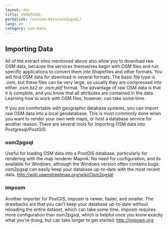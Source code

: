 ```yaml
---
layout: doc
title: OSM2PGSQL
permalink: /en/osm-data/osm2pgsql/
lang: en
category: osm-data
---
```


Importing Data
---------------
All of the extract sites mentioned above also allow you to download raw OSM data, because the
services themselves begin with OSM files and run specific applications to convert them into
Shapefiles and other formats. You will find OSM data for download in several formats. The basic
file type is *.osm*, but these files can be very large, so usually they are compressed into either
*.osm.bz2* or *.osm.pbf* format. The advantage of raw OSM data is that it is complete, and you
know that all attributes are contained in the data. Learning how to work with OSM files, however,
can take some time.

If you are comfortable with geographic database systems, you can import raw OSM data into a
local geodatabase. This is most commonly done when you want to render your own web maps, or host
a database service for another reason. There are several tools for importing OSM data into Postgresql/PostGIS:

### osm2pgsql
Useful for loading OSM data into a PostGIS database, particularly for rendering with the map renderer Mapnik.  No need for configuration, and its available for Windows, although the Windows version often contains bugs.  osm2pgsql can easily keep your database up-to-date with the most recent data.
http://wiki.openstreetmap.org/wiki/Osm2pgsql

### imposm
Another importer for PostGIS, imposm is newer, faster, and smaller.  The drawbacks are that you can’t keep your database up-to-date without reloading the entire dataset, which can take some time.  imposm requires more configuration than osm2pgsql, which is helpful once you know exactly what you’re doing, but can take longer to get started.
http://imposm.org
